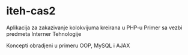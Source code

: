 # iteh-cas2

Aplikacija za zakazivanje kolokvijuma kreirana u PHP-u
Primer sa vezbi predmeta Interner Tehnologije

Koncepti obradjeni u primeru OOP, MySQL i AJAX
